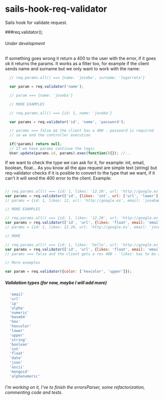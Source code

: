 # sails-hook-req-validator

Sails hook for validate request.

###req.validator();

###### Under development

If something goes wrong it return a 400 to the user with the error, if it goes ok it returns the params. It works as a filter too, for example if the client sends name and surname but we only want to work with the name:

```javascript
  // req.params.all() === {name: 'joseba', surname: 'legarreta'}

  var param = req.validator('name');

  // param === {name: 'joseba'}

  // MORE EXAMPLES

  // req.params.all() === {id: 1, name: 'joseba'}

  var params = req.validator('id', 'name', 'password');

  // params === false && the client has a 400 - password is required
  // so we end the controller execution

  if(!params) return null;
  // If we have params continue the logic
  User.update(params.id, params).exec(function(){}); //...

```

If we want to check the type we can ask for it, for example: int, email, boolean, float... As you know all the ajax request are simple text (string) but req-validator checks if it is posible to convert to the type that we want, if it can't it will send the 400 error to the client. Example:

```javascript

// req.params.all() === {id: 1, likes: '12.20', url: 'http://google.es', email: 'JOSEBA@gMaiL.com'}
var params = req.validator(['id', {likes: 'int', url: ['url', 'lower'], email: 'email'}]);
// params = {id: 1, likes: 12, url: 'http://google.es', email: 'joseba@gmail.com'}

// MORE EXAMPLES

// req.params.all() === {id: 1, likes: '12.20', url: 'http://google.es', email: 'JOSEBA@gMaiL.com'}
var params = req.validator(['id', 'url', {likes: 'float', email: 'email'}]);
// params = {id: 1, likes: 12.20, url: 'http://google.es', email: 'joseba@gmail.com'}

// MORE

// req.params.all() === {id: 1, likes: 'hello', url: 'http://google.es', email: 'JOSEBA@gMaiL.com'}
var params = req.validator(['id', 'url', {likes: 'float', email: 'email'}]);
// params === false and the client gets a res 400 - 'likes' has to be a float

// More examples

var param = req.validator({color: ['hexcolor', 'upper']});

```

##### Validation types (for now, maybe I will add more)

```javascript  
  'email'
  'url'
  'ip'
  'alpha'
  'numeric'
  'base64'
  'hex'
  'hexcolor'
  'lower'
  'upper'
  'string'
  'boolean'
  'int'
  'float'
  'date'
  'json'
  'ascii'
  'mongoid'
  'alphanumeric'

```

###### I'm working on it, I've to finish the errorsParser, some refactorization, commenting code and tests.
